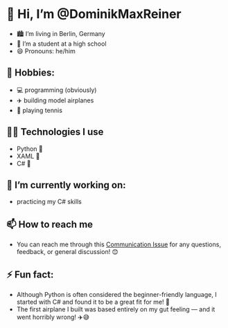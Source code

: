 # 👋 Hi, I’m @DominikMaxReiner
- 🏙️ I’m living in Berlin, Germany
- 🏫 I’m a student at a high school
- 😄 Pronouns: he/him
## 👀 Hobbies:
- 💻 programming (obviously)
- ✈️ building model airplanes
- 🎾 playing tennis
## 👨‍💻 Technologies I use
- Python 🐍
- XAML 📜
- C# 🎯
## 🌱 I’m currently working on:
- practicing my C# skills
## 📫 How to reach me
- You can reach me through this [Communication Issue](https://github.com/DominikMaxReiner/DominikMaxReiner/issues/1) for any questions, feedback, or general discussion! 😊
## ⚡ Fun fact:
- Although Python is often considered the beginner-friendly language, I started with C# and found it to be a great fit for me! 🎯
- The first airplane I built was based entirely on my gut feeling — and it went horribly wrong! ✈️😅

<!---
DominikMaxReiner/DominikMaxReiner is a ✨ special ✨ repository because its `README.md` (this file) appears on your GitHub profile.
You can click the Preview link to take a look at your changes.
--->
